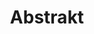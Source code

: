 ---
title: Abstrakt
category: startseite
imageUrl: /uploads/Landscape-rot-Okt.-2017-Acryl-auf-Leinwand-130x90.webp
imageAlt: Picture...
sortOrder: 1
---